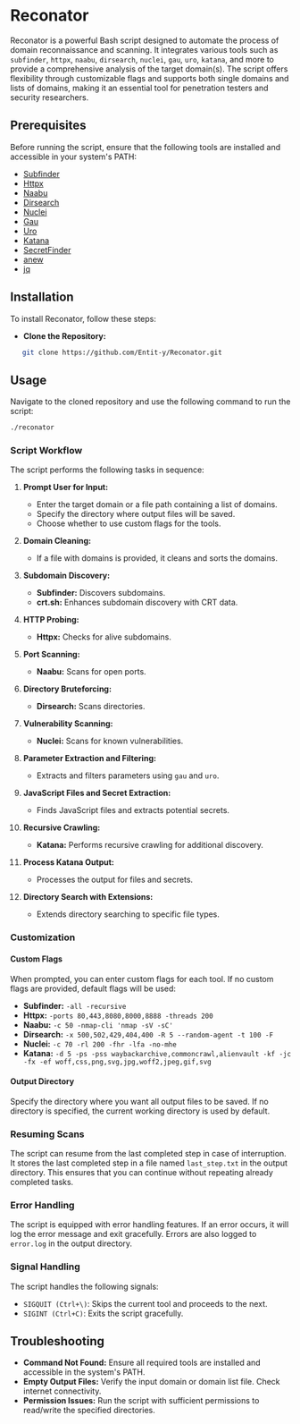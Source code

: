 # Reconator
Reconator is a powerful Bash script designed to automate the process of domain reconnaissance and scanning. It integrates various tools such as `subfinder`, `httpx`, `naabu`, `dirsearch`, `nuclei`, `gau`, `uro`, `katana`, and more to provide a comprehensive analysis of the target domain(s). The script offers flexibility through customizable flags and supports both single domains and lists of domains, making it an essential tool for penetration testers and security researchers.

## Prerequisites

Before running the script, ensure that the following tools are installed and accessible in your system's PATH:

- [Subfinder](https://github.com/projectdiscovery/subfinder)
- [Httpx](https://github.com/projectdiscovery/httpx)
- [Naabu](https://github.com/projectdiscovery/naabu)
- [Dirsearch](https://github.com/maurosoria/dirsearch)
- [Nuclei](https://github.com/projectdiscovery/nuclei)
- [Gau](https://github.com/lc/gau)
- [Uro](https://github.com/s0md3v/uro)
- [Katana](https://github.com/projectdiscovery/katana)
- [SecretFinder](https://github.com/m4ll0k/SecretFinder)
- [anew](https://github.com/tomnomnom/anew)
- [jq](https://stedolan.github.io/jq/)

## Installation

To install Reconator, follow these steps:

 - **Clone the Repository:**

```bash
   git clone https://github.com/Entit-y/Reconator.git
```

## Usage

Navigate to the cloned repository and use the following command to run the script:

```bash
./reconator
```

### Script Workflow

The script performs the following tasks in sequence:

1. **Prompt User for Input:**
    - Enter the target domain or a file path containing a list of domains.
    - Specify the directory where output files will be saved.
    - Choose whether to use custom flags for the tools.
    
2. **Domain Cleaning:**
    - If a file with domains is provided, it cleans and sorts the domains.
    
3. **Subdomain Discovery:**
    - **Subfinder:** Discovers subdomains.
    - **crt.sh:** Enhances subdomain discovery with CRT data.
    
4. **HTTP Probing:**
    - **Httpx:** Checks for alive subdomains.
    
5. **Port Scanning:**
    - **Naabu:** Scans for open ports.
    
6. **Directory Bruteforcing:**
    - **Dirsearch:** Scans directories.
    
7. **Vulnerability Scanning:**
    - **Nuclei:** Scans for known vulnerabilities.
    
8. **Parameter Extraction and Filtering:**
    - Extracts and filters parameters using `gau` and `uro`.
    
9. **JavaScript Files and Secret Extraction:**
    - Finds JavaScript files and extracts potential secrets.
    
10. **Recursive Crawling:**
    - **Katana:** Performs recursive crawling for additional discovery.
    
11. **Process Katana Output:**
    - Processes the output for files and secrets.
    
12. **Directory Search with Extensions:**
    - Extends directory searching to specific file types.

### Customization

#### Custom Flags

When prompted, you can enter custom flags for each tool. If no custom flags are provided, default flags will be used:

- **Subfinder:** `-all -recursive`
- **Httpx:** `-ports 80,443,8080,8000,8888 -threads 200`
- **Naabu:** `-c 50 -nmap-cli 'nmap -sV -sC'`
- **Dirsearch:** `-x 500,502,429,404,400 -R 5 --random-agent -t 100 -F`
- **Nuclei:** `-c 70 -rl 200 -fhr -lfa -no-mhe`
- **Katana:** `-d 5 -ps -pss waybackarchive,commoncrawl,alienvault -kf -jc -fx -ef woff,css,png,svg,jpg,woff2,jpeg,gif,svg`

#### Output Directory

Specify the directory where you want all output files to be saved. If no directory is specified, the current working directory is used by default.

### Resuming Scans

The script can resume from the last completed step in case of interruption. It stores the last completed step in a file named `last_step.txt` in the output directory. This ensures that you can continue without repeating already completed tasks.

### Error Handling

The script is equipped with error handling features. If an error occurs, it will log the error message and exit gracefully. Errors are also logged to `error.log` in the output directory.

### Signal Handling

The script handles the following signals:

- `SIGQUIT (Ctrl+\)`: Skips the current tool and proceeds to the next.
- `SIGINT (Ctrl+C)`: Exits the script gracefully.

## Troubleshooting

- **Command Not Found:** Ensure all required tools are installed and accessible in the system's PATH.
- **Empty Output Files:** Verify the input domain or domain list file. Check internet connectivity.
- **Permission Issues:** Run the script with sufficient permissions to read/write the specified directories.

